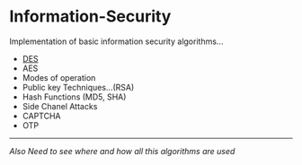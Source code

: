 # Information-Security
Implementation of basic information security algorithms...

<ul>
  <li><a href="https://github.com/mehtaVatsalD/Information-Security/blob/vatsal/des.py">DES</a></li>
  <li>AES</li>
  <li>Modes of operation</li>
  <li>Public key Techniques...(RSA)</li>
  <li>Hash Functions (MD5, SHA)</li>
  <li>Side Chanel Attacks</li>
  <li>CAPTCHA</li>
  <li>OTP</li>
</ul>

<hr>

<i>Also Need to see where and how all this algorithms are used</i>
